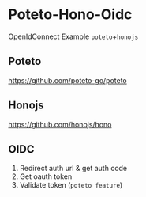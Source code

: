 # Poteto-Hono-Oidc

OpenIdConnect Example `poteto`+`honojs`

## Poteto

https://github.com/poteto-go/poteto

## Honojs

https://github.com/honojs/hono

## OIDC

1. Redirect auth url & get auth code
1. Get oauth token
1. Validate token (`poteto feature`)
